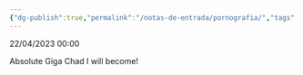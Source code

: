 ```yaml
---
{"dg-publish":true,"permalink":"/notas-de-entrada/pornografia/","tags":["nota🔹"],"updated":"2024-04-22T18:31:47.393-03:00"}
---
```




22/04/2023 00:00 

Absolute Giga Chad I will become!
